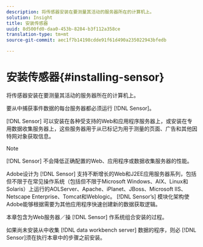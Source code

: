 ```yaml
---
description: 将传感器安装在要测量其活动的服务器所在的计算机上。
solution: Insight
title: 安装传感器
uuid: 8d500fd0-daa0-453b-8284-b3f112a358ce
translation-type: tm+mt
source-git-commit: aec1f7b14198cdde91f61d490a235022943bfedb

---
```



# 安装传感器{#installing-sensor}

将传感器安装在要测量其活动的服务器所在的计算机上。

要从中捕获事件数据的每台服务器都必须运行 [!DNL Sensor]。

[!DNL Sensor] 可以安装在各种受支持的Web和应用程序服务器上，或安装在专用数据收集服务器上，这些服务器用于从已标记为用于测量的页面、广告和其他因特网对象获取信息。

>[!NOTE]
>
>[!DNL Sensor] 不会降低正确配置的Web、应用程序或数据收集服务器的性能。

Adobe设计为 [!DNL Sensor] 支持不断增长的Web和J2EE应用服务器系列，包括但不限于在常见操作系统（包括但不限于Microsoft Windows、AIX、Linux和Solaris）上运行的AOLServer、Apache、iPlanet、JBoss、Microsoft IIS、Netscape Enterprise、Tomcat和Weblogic。 [!DNL Sensor’s] 模块化架构使Adobe能够根据需要为其他应用程序快速创建新的数据获取逻辑。

本章包含为Web服务器／操 [!DNL Sensor] 作系统组合安装的过程。

如果尚未安装从中收集 [!DNL data workbench server] 数据的程序，则必 [!DNL Sensor]须在执行本章中的步骤之前安装。
